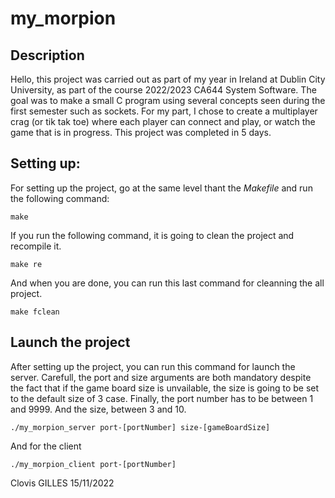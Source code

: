 # my_morpion
## Description
Hello, this project was carried out as part of my year in Ireland at Dublin City University, as part of the course 2022/2023 CA644 System Software. The goal was to make a small C program using several concepts seen during the first semester such as sockets.
For my part, I chose to create a multiplayer crag (or tik tak toe) where each player can connect and play, or watch the game that is in progress.
This project was completed in 5 days.

## Setting up:
For setting up the project, go at the same level thant the *Makefile* and run the following command:
```
make
```
If you run the following command, it is going to clean the project and recompile it.
```
make re
```
And when you are done, you can run this last command for cleanning the all project.
```
make fclean
```

## Launch the project
After setting up the project, you can run this command for launch the server. Carefull, the port and size arguments are both mandatory despite the fact that if the game board size is unvailable, the size is going to be set to the default size of 3 case.
Finally, the port number has to be between 1 and 9999. And the size, between 3 and 10.
```
./my_morpion_server port-[portNumber] size-[gameBoardSize]
```

And for the client
```
./my_morpion_client port-[portNumber]
```

Clovis GILLES 15/11/2022